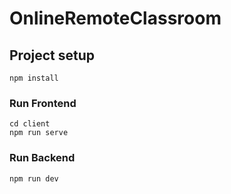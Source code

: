 # OnlineRemoteClassroom

## Project setup
```
npm install

```

### Run Frontend
```
cd client
npm run serve

```
### Run Backend
```
npm run dev

```
